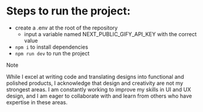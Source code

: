 # Steps to run the project:

- create a .env at the root of the repository
  - input a variable named NEXT_PUBLIC_GIFY_API_KEY with the correct value
- `npm i` to install dependencies
- `npm run dev` to run the project

> [!NOTE]  
> While I excel at writing code and translating designs into functional and polished products, I acknowledge that design and creativity are not my strongest areas. I am constantly working to improve my skills in UI and UX design, and I am eager to collaborate with and learn from others who have expertise in these areas.
